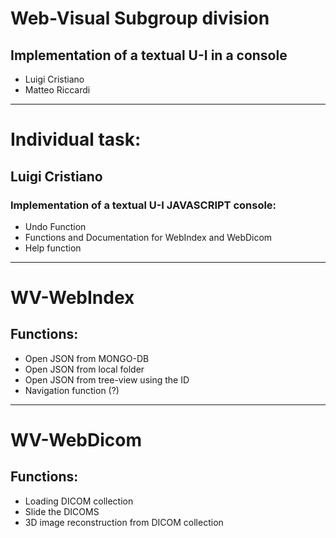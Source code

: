 # Web-Visual Subgroup division
## Implementation of a textual U-I in a console 
- Luigi Cristiano
- Matteo Riccardi

- - -
# Individual task:
## Luigi Cristiano
### Implementation of a textual U-I JAVASCRIPT console:
- Undo Function
- Functions and Documentation for WebIndex and WebDicom
- Help function

- - -

# WV-WebIndex

## Functions:
- Open JSON from MONGO-DB
- Open JSON from local folder
- Open JSON from tree-view using the ID 
- Navigation function (?)

- - -

# WV-WebDicom

## Functions:
- Loading DICOM collection
- Slide the DICOMS
- 3D image reconstruction from DICOM collection